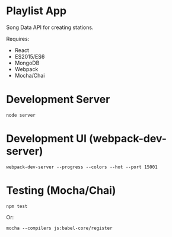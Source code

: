 # Playlist App

Song Data API for creating stations.

Requires:

* React
* ES2015/ES6
* MongoDB
* Webpack
* Mocha/Chai

# Development Server

```node server```

# Development UI (webpack-dev-server)

```webpack-dev-server --progress --colors --hot --port 15001```

# Testing (Mocha/Chai)

```npm test```

Or:

```mocha --compilers js:babel-core/register```
